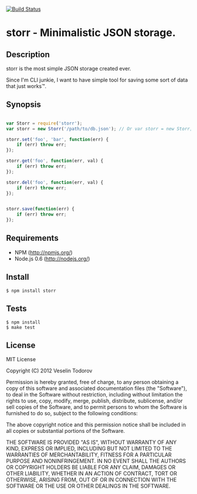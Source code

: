 [![Build Status](https://secure.travis-ci.org/vesln/storr.png)](http://travis-ci.org/vesln/storr)

# storr - Minimalistic JSON storage.

## Description

storr is the most simple JSON storage created ever.

Since I'm CLI junkie, I want to have simple tool for saving some sort of data that just works™.

## Synopsis

```js

var Storr = require('storr');
var storr = new Storr('/path/to/db.json'); // Or var storr = new Storr; storr.use('/db.json');

storr.set('foo', 'bar', function(err) {
	if (err) throw err;
});

storr.get('foo', function(err, val) {
	if (err) throw err;
});

storr.del('foo', function(err, val) {
	if (err) throw err;
});


storr.save(function(err) {
	if (err) throw err;
});

```

## Requirements

- NPM (http://npmjs.org/)
- Node.js 0.6 (http://nodejs.org/)

## Install

```
$ npm install storr
```

## Tests

```
$ npm install
$ make test
```

## License

MIT License

Copyright (C) 2012 Veselin Todorov

Permission is hereby granted, free of charge, to any person obtaining a copy of
this software and associated documentation files (the "Software"), to deal in
the Software without restriction, including without limitation the rights to
use, copy, modify, merge, publish, distribute, sublicense, and/or sell copies
of the Software, and to permit persons to whom the Software is furnished to do
so, subject to the following conditions:

The above copyright notice and this permission notice shall be included in all
copies or substantial portions of the Software.

THE SOFTWARE IS PROVIDED "AS IS", WITHOUT WARRANTY OF ANY KIND, EXPRESS OR
IMPLIED, INCLUDING BUT NOT LIMITED TO THE WARRANTIES OF MERCHANTABILITY,
FITNESS FOR A PARTICULAR PURPOSE AND NONINFRINGEMENT. IN NO EVENT SHALL THE
AUTHORS OR COPYRIGHT HOLDERS BE LIABLE FOR ANY CLAIM, DAMAGES OR OTHER
LIABILITY, WHETHER IN AN ACTION OF CONTRACT, TORT OR OTHERWISE, ARISING FROM,
OUT OF OR IN CONNECTION WITH THE SOFTWARE OR THE USE OR OTHER DEALINGS IN THE
SOFTWARE.